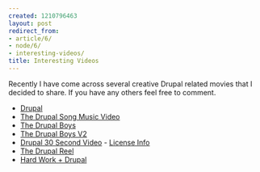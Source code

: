 ```yaml
---
created: 1210796463
layout: post
redirect_from:
- article/6/
- node/6/
- interesting-videos/
title: Interesting Videos
---
```

Recently I have come across several creative Drupal related movies that I decided to share. If you have any others feel free to comment.

<ul>
<li><a href="http://smg.photobucket.com/albums/v711/rioguy/?action=view&current=Drupal.flv">Drupal</a></li>
<li><a href="http://youtube.com/watch?v=lZ-s3DRZJKY">The Drupal Song Music Video</a></li>
<li><a href="http://youtube.com/watch?v=dRlwfhOt-vA">The Drupal Boys</a></li>
<li><a href="http://youtube.com/watch?v=B3qxki6H8Fk">The Drupal Boys V2</a></li>
<li><a href="http://blip.tv/file/614658">Drupal 30 Second Video</a> - <a href="http://drupal.org/node/212735">License Info</a></li>
<li><a href="http://youtube.com/watch?v=Rsaw5NuFIto">The Drupal Reel</a></li>
<li><a href="http://youtube.com/watch?v=XzbWOVFAgHw">Hard Work + Drupal</a></li>
</ul>
